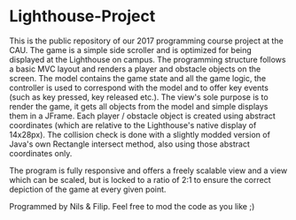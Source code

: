 # Lighthouse-Project

This is the public repository of our 2017 programming course project at the CAU.
The game is a simple side scroller and is optimized for being displayed at the Lighthouse on campus.
The programming structure follows a basic MVC layout and renders a player and obstacle objects on the screen.
The model contains the game state and all the game logic, the controller is used to correspond with the model and to 
offer key events (such as key pressed, key released etc.). The view's sole purpose is to render the game, it gets all
objects from the model and simple displays them in a JFrame.
Each player / obstacle object is created using abstract coordinates (which are relative to the Lighthouse's 
native display of 14x28px). The collision check is done with a slightly modded version of Java's own Rectangle 
intersect method, also using those abstract coordinates only. 

The program is fully responsive and offers a freely scalable view and a view which can be scaled, but is locked
to a ratio of 2:1 to ensure the correct depiction of the game at every given point.

Programmed by Nils & Filip.
Feel free to mod the code as you like ;)

